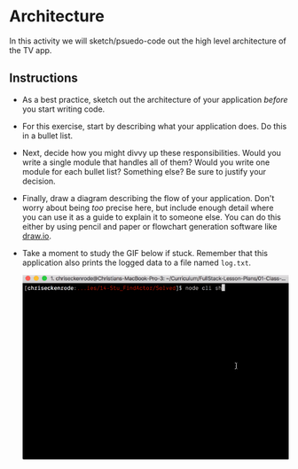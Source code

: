 # Architecture

In this activity we will sketch/psuedo-code out the high level architecture of the TV app.

## Instructions

* As a best practice, sketch out the architecture of your application _before_ you start writing code.

* For this exercise, start by describing what your application does. Do this in a bullet list.

* Next, decide how you might divvy up these responsibilities. Would you write a single module that handles all of them? Would you write one module for each bullet list? Something else? Be sure to justify your decision.

* Finally, draw a diagram describing the flow of your application. Don't worry about being _too_ precise here, but include enough detail where you can use it as a guide to explain it to someone else. You can do this either by using pencil and paper or flowchart generation software like [draw.io](https://www.draw.io/).

* Take a moment to study the GIF below if stuck. Remember that this application also prints the logged data to a file named `log.txt`.

  ![TV App Example](01-TV-App-Example.gif)
